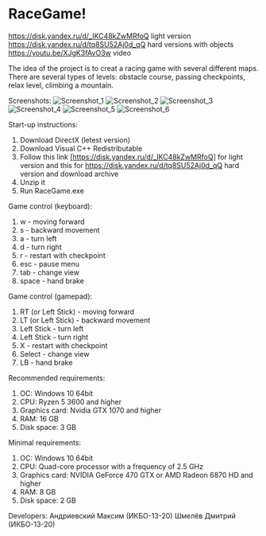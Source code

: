 # RaceGame!
https://disk.yandex.ru/d/_IKC48kZwMRfoQ light version
https://disk.yandex.ru/d/tq8SU52Aj0d_qQ hard versions with objects
https://youtu.be/XJgK3fAvO3w video

The idea of the project is to creat a racing game with several different maps. There are several types of levels: obstacle course, passing checkpoints, relax level, climbing a mountain. 

Screenshots:
![Screenshot_1](https://user-images.githubusercontent.com/56740309/111509318-a8e1a300-875d-11eb-8be6-919b8d4e53de.png)
![Screenshot_2](https://user-images.githubusercontent.com/56740309/111509461-cf074300-875d-11eb-8df8-72487db1b986.png)
![Screenshot_3](https://user-images.githubusercontent.com/56740309/111509329-aaab6680-875d-11eb-8557-c3947aac9808.png)
![Screenshot_4](https://user-images.githubusercontent.com/56740309/111509332-abdc9380-875d-11eb-8abd-ac1c3189139b.png)
![Screenshot_5](https://user-images.githubusercontent.com/56740309/111509337-ad0dc080-875d-11eb-8897-c5d14e78b51f.png)
![Screenshot_6](https://user-images.githubusercontent.com/56740309/111509342-ae3eed80-875d-11eb-975b-d915ad4d83df.png)

Start-up instructions: 
1. Download DirectX (letest version)
2. Download Visual C++ Redistributable
3. Follow this link [https://disk.yandex.ru/d/_IKC48kZwMRfoQ] for light version and this for https://disk.yandex.ru/d/tq8SU52Aj0d_qQ hard version and download archive
4. Unzip it
5. Run RaceGame.exe

Game control (keyboard): 
1. w - moving forward
2. s - backward movement
3. a - turn left 
4. d - turn right 
5. r - restart with checkpoint 
6. esc - pause menu
7. tab - change view
8. space - hand brake

Game control (gamepad): 
1. RT (or Left Stick) - moving forward
2. LT (or Left Stick) - backward movement
3. Left Stick - turn left 
4. Left Stick - turn right 
5. X - restart with checkpoint 
6. Select - change view
7. LB - hand brake

Recommended requirements:
1. OC: Windows 10 64bit
2. CPU: Ryzen 5 3600 and higher
3. Graphics card: Nvidia GTX 1070 and higher
4. RAM: 16 GB 
5. Disk space: 3 GB

Minimal requirements:
1. OC: Windows 10 64bit
2. CPU: Quad-core processor with a frequency of 2.5 GHz
3. Graphics card: NVIDIA GeForce 470 GTX or AMD Radeon 6870 HD and higher
4. RAM: 8 GB 
5. Disk space: 2 GB

Developers: 
Андриевский Максим (ИКБО-13-20)
Шмелёв Дмитрий (ИКБО-13-20)
